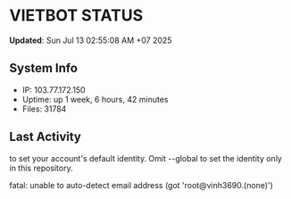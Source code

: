 # VIETBOT STATUS
**Updated**: Sun Jul 13 02:55:08 AM +07 2025

## System Info
- IP: 103.77.172.150
- Uptime: up 1 week, 6 hours, 42 minutes
- Files: 31784

## Last Activity

to set your account's default identity.
Omit --global to set the identity only in this repository.

fatal: unable to auto-detect email address (got 'root@vinh3690.(none)')

